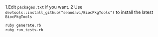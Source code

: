 1.Edit `packages.txt` if you want.
2 Use `devtools::install_github("seandavi/BiocPkgTools")` to install the latest `BiocPkgTools`

```sh
ruby generate.rb
ruby run_tests.rb
```
